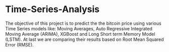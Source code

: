 # Time-Series-Analysis

The objective of this project is to predict the the bitcoin price using various Time Series models like: Moving Averages, Auto Regressive Integrated Moving Average (ARIMA), XGBoost and Long Short term Memory Model (LSTM). At last we are comparing their results based on Root Mean Squared Error (RMSE).
